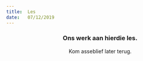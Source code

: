 ```yaml
---
title:  Les
date:   07/12/2019
---
```


### <center>Ons werk aan hierdie les.</center>
<center>Kom asseblief later terug.</center>